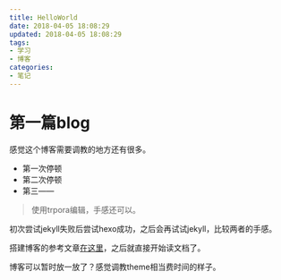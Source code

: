 ```yaml
---
title: HelloWorld
date: 2018-04-05 18:08:29
updated: 2018-04-05 18:08:29
tags: 
- 学习
- 博客
categories: 
- 笔记
---
```


# 第一篇blog

感觉这个博客需要调教的地方还有很多。

- 第一次停顿
- 第二次停顿
- 第三——

> 使用trpora编辑，手感还可以。

初次尝试jekyll失败后尝试hexo成功，之后会再试试jekyll，比较两者的手感。

搭建博客的参考文章[在这里](https://www.cnblogs.com/visugar/p/6821777.html "从零开始bulabula")，之后就直接开始读文档了。

博客可以暂时放一放了？感觉调教theme相当费时间的样子。

